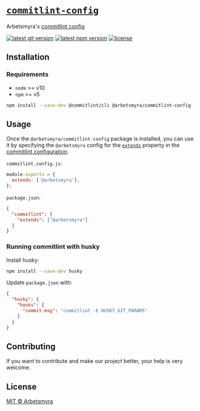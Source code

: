 # [`commitlint-config`](https://github.com/arbetsmyra/commitlint-config)

Arbetsmyra's [commitlint config](https://commitlint.js.org/#/concepts-shareable-config)

[![latest git version](https://img.shields.io/github/v/tag/arbetsmyra/commitlint-config?label=version)](https://github.com/arbetsmyra/commitlint-config)
[![latest npm version](https://img.shields.io/npm/v/@arbetsmyra/commitlint-config)](https://www.npmjs.com/package/@arbetsmyra/commitlint-config)
[![license](https://img.shields.io/github/license/arbetsmyra/commitlint-config)](https://github.com/arbetsmyra/commitlint-config/blob/master/LICENSE)

## Installation

### Requirements

- `node` >= v10
- `npm` >= v5

```bash
npm install --save-dev @commitlint/cli @arbetsmyra/commitlint-config
```

## Usage

Once the `@arbetsmyra/commitlint-config` package is installed, you can use it by specifying the `@arbetsmyra` config for the [`extends`](https://commitlint.js.org/#/reference-configuration?id=shareable-configuration) property in the [commitlint configuration](https://commitlint.js.org/#/reference-configuration?id=shareable-configuration).

`commitlint.config.js`:

```js
module.exports = {
  extends: ['@arbetsmyra'],
};
```

`package.json`:

```json
{
  "commitlint": {
    "extends": ["@arbetsmyra"]
  }
}
```

### Running commitlint with husky

Install husky:

```bash
npm install --save-dev husky
```

Update `package.json` with:

```json
{
  "husky": {
    "hooks": {
      "commit-msg": "commitlint -E HUSKY_GIT_PARAMS"
    }
  }
}
```

## Contributing

If you want to contribute and make our project better, your help is very welcome.

## License

[MIT © Arbetsmyra](https://choosealicense.com/licenses/mit/)
